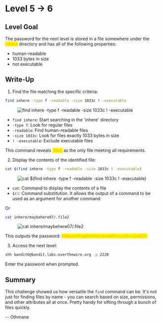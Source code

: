 # Level 5 → 6

## Level Goal

The password for the next level is stored in a file somewhere under the <mark style="color:orange;">inhere</mark> directory and has all of the following properties:

* human-readable
* 1033 bytes in size
* not executable



## Write-Up

1. Find the file matching the specific criteria:

```sh
find inhere -type f -readable -size 1033c ! -executable
```

<figure><img src="../../../.gitbook/assets/image.png" alt="find inhere -type f -readable -size 1033c ! -executable"><figcaption></figcaption></figure>

* `find inhere`: Start searching in the 'inhere' directory
* `-type f`: Look for regular files
* `-readable`: Find human-readable files
* `-size 1033c`: Look for files exactly 1033 bytes in size
* `! -executable`: Exclude executable files

This command reveals <mark style="color:orange;">.file2</mark> as the only file meeting all requirements.

2. Display the contents of the identified file:

```sh
cat $(find inhere -type f -readable -size 1033c ! -executable)
```

<figure><img src="../../../.gitbook/assets/image (1).png" alt="cat $(find inhere -type f -readable -size 1033c ! -executable)"><figcaption></figcaption></figure>

* `cat`: Command to display the contents of a file
* `$()`: Command substitution. It allows the output of a command to be used as an argument for another command

Or

```sh
cat inhere/maybehere07/.file2
```

<figure><img src="../../../.gitbook/assets/image (2).png" alt="cat inhere/maybehere07/.file2"><figcaption></figcaption></figure>

This outputs the password: <mark style="color:orange;">HWasnPhtq9AVKe0dmk45nxy20cvUa6EG</mark>

3. Access the next level:

```sh
shh bandit6@bandit.labs.overthewire.org -p 2220
```

Enter the password when prompted.



## Summary

This challenge showed us how versatile the `find` command can be. It's not just for finding files by name - you can search based on size, permissions, and other attributes all at once. Pretty handy for sifting through a bunch of files quickly.



\-- Othmane



